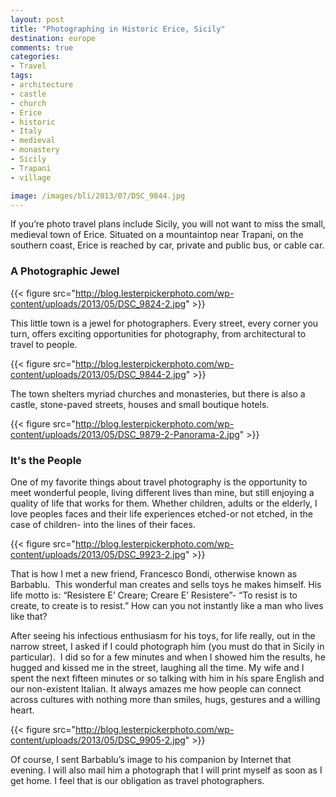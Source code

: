 ```yaml
---
layout: post
title: "Photographing in Historic Erice, Sicily"
destination: europe
comments: true
categories:
- Travel
tags:
- architecture
- castle
- church
- Erice
- historic
- Italy
- medieval
- monastery
- Sicily
- Trapani
- village

image: /images/bli/2013/07/DSC_9844.jpg
---
```


If you’re photo travel plans include Sicily, you will not want to miss the small, medieval town of Erice. Situated on a mountaintop near Trapani, on the southern coast, Erice is reached by car, private and public bus, or cable car.

<!--more-->

### A Photographic Jewel

{{< figure src="http://blog.lesterpickerphoto.com/wp-content/uploads/2013/05/DSC_9824-2.jpg" >}}

This little town is a jewel for photographers. Every street, every corner you turn, offers exciting opportunities for photography, from architectural to travel to people. 

{{< figure src="http://blog.lesterpickerphoto.com/wp-content/uploads/2013/05/DSC_9844-2.jpg" >}}

The town shelters myriad churches and monasteries, but there is also a castle, stone-paved streets, houses and small boutique hotels.

{{< figure src="http://blog.lesterpickerphoto.com/wp-content/uploads/2013/05/DSC_9879-2-Panorama-2.jpg" >}}

### It's the People

One of my favorite things about travel photography is the opportunity to meet wonderful people, living different lives than mine, but still enjoying a quality of life that works for them. Whether children, adults or the elderly, I love peoples faces and their life experiences etched-or not etched, in the case of children- into the lines of their faces.

{{< figure src="http://blog.lesterpickerphoto.com/wp-content/uploads/2013/05/DSC_9923-2.jpg" >}}

That is how I met a new friend, Francesco Bondi, otherwise known as Barbablu.  This wonderful man creates and sells toys he makes himself. His life motto is: “Resistere E’ Creare; Creare E’ Resistere”- “To resist is to create, to create is to resist.” How can you not instantly like a man who lives like that?

After seeing his infectious enthusiasm for his toys, for life really, out in the narrow street, I asked if I could photograph him (you must do that in Sicily in particular).  I did so for a few minutes and when I showed him the results, he hugged and kissed me in the street, laughing all the time. My wife and I spent the next fifteen minutes or so talking with him in his spare English and our non-existent Italian. It always amazes me how people can connect across cultures with nothing more than smiles, hugs, gestures and a willing heart.

{{< figure src="http://blog.lesterpickerphoto.com/wp-content/uploads/2013/05/DSC_9905-2.jpg" >}}

Of course, I sent Barbablu’s image to his companion by Internet that evening. I will also mail him a photograph that I will print myself as soon as I get home. I feel that is our obligation as travel photographers.
 

 